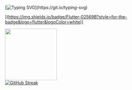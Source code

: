 [![Typing SVG](https://readme-typing-svg.demolab.com?font=Roboto&weight=600&border-radius=45px&letterSpacing=1.5px&duration=3500&pause=1500&color=CA0E68&background=181818&center=true&vCenter=true&width=480&lines=Hello%2C+my+name+is+Pedro+Miranda.;I'm+a+full-stack+developer.;Looking+forward+to+working+with+you!)](https://git.io/typing-svg)

[(https://img.shields.io/badge/Flutter-02569B?style=for-the-badge&logo=flutter&logoColor=white)]

<img height="170px" src="https://github-readme-stats.vercel.app/api?username=pmiranda27&show_icons=true&count_private=true&hide_border=true&title_color=CA0E68&icon_color=FFFFFF&text_color=df428d&bg_color=181818"/> <br/>
[![GitHub Streak](https://github-readme-streak-stats.herokuapp.com?user=pmiranda27&theme=dracula&border_radius=5&date_format=j%20M%5B%20Y%5D&exclude_days=Sun%2CSat&card_width=500&background=181818&stroke=DF428D&ring=CA0E68&currStreakLabel=CA0E68&currStreakNum=DF428D&sideNums=DF428D&sideLabels=CA0E68)](https://git.io/streak-stats) <br/>
